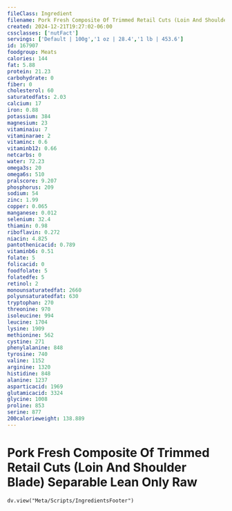 ```yaml
---
fileClass: Ingredient
filename: Pork Fresh Composite Of Trimmed Retail Cuts (Loin And Shoulder Blade) Separable Lean Only Raw
created: 2024-12-21T19:27:02-06:00
cssclasses: ['nutFact']
servings: ['Default | 100g','1 oz | 28.4','1 lb | 453.6']
id: 167907
foodgroup: Meats
calories: 144
fat: 5.88
protein: 21.23
carbohydrate: 0
fiber: 0
cholesterol: 60
saturatedfats: 2.03
calcium: 17
iron: 0.88
potassium: 384
magnesium: 23
vitaminaiu: 7
vitaminarae: 2
vitaminc: 0.6
vitaminb12: 0.66
netcarbs: 0
water: 72.23
omega3s: 20
omega6s: 510
pralscore: 9.207
phosphorus: 209
sodium: 54
zinc: 1.99
copper: 0.065
manganese: 0.012
selenium: 32.4
thiamin: 0.98
riboflavin: 0.272
niacin: 4.825
pantothenicacid: 0.789
vitaminb6: 0.51
folate: 5
folicacid: 0
foodfolate: 5
folatedfe: 5
retinol: 2
monounsaturatedfat: 2660
polyunsaturatedfat: 630
tryptophan: 270
threonine: 970
isoleucine: 994
leucine: 1704
lysine: 1909
methionine: 562
cystine: 271
phenylalanine: 848
tyrosine: 740
valine: 1152
arginine: 1320
histidine: 848
alanine: 1237
asparticacid: 1969
glutamicacid: 3324
glycine: 1008
proline: 853
serine: 877
200calorieweight: 138.889
---
```


# Pork Fresh Composite Of Trimmed Retail Cuts (Loin And Shoulder Blade) Separable Lean Only Raw

```dataviewjs
dv.view("Meta/Scripts/IngredientsFooter")
```